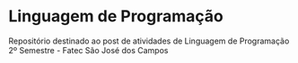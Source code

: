 # Linguagem de Programação
Repositório destinado ao post de atividades de Linguagem de Programação
2º Semestre - Fatec São José dos Campos
